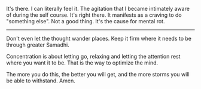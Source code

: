 It's there. I can literally feel it.
The agitation that I became intimately aware of during the self course.
It's right there.
It manifests as a craving to do "something else".
Not a good thing. It's the cause for mental rot.

---

Don't even let the thought wander places.
Keep it firm where it needs to be through greater Samadhi.

Concentration is about letting go, relaxing and letting the attention rest where you want it to be. That is the way to optimize the mind.

The more you do this, the better you will get, and the more storms you will be able to withstand. Amen.

